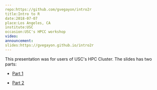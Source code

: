 ```yaml
---
repo:https://github.com/gvegayon/intro2r
title:Intro to R
date:2018-07-07
place:Los Angeles, CA
institute:USC
occasion:USC's HPCC workshop
video:
announcement:
slides:https://gvegayon.github.io/intro2r
---
```


This presentation was for users of USC's HPC Cluster. The slides has two parts:

- [Part 1](https://gvegayon.github.io/intro2r)

- [Part 2](https://gvegayon.github.io/intro2r/objects.html)

